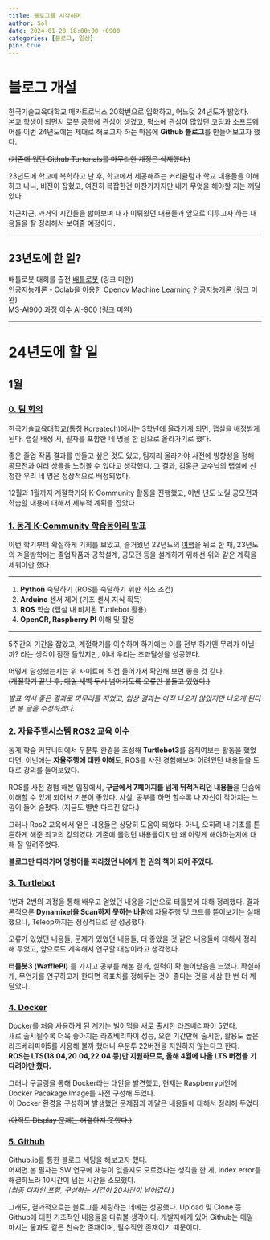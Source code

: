 ```yaml
---
title: 블로그를 시작하며
author: Sol
date: 2024-01-28 18:00:00 +0900
categories: [블로그, 일상]
pin: true
---
```


# 블로그 개설

한국기술교육대학교 메카트로닉스 20학번으로 입학하고, 어느덧 24년도가 밝았다.  
본교 학생이 되면서 로봇 공학에 관심이 생겼고, 평소에 관심이 많았던 코딩과 소프트웨어를 이번 24년도에는 제대로 해보고자 하는 마음에 **Github 블로그**를 만들어보고자 했다.

~~(기존에 있던 Github Turtorials를 마무리한 계정은 삭제했다.)~~

23년도에 학교에 복학하고 난 후, 학교에서 제공해주는 커리큘럼과 학교 내용들을 이해하고 나니, 비전이 잡혔고, 여전히 복잡한건 마찬가지지만 내가 무엇을 해야할 지는 깨달았다.

차근차근, 과거의 시간들을 밟아보며 내가 이뤄왔던 내용들과 앞으로 이루고자 하는 내용들을 잘 정리해서 보여줄 예정이다.

___  
## 23년도에 한 일?

배틀로봇 대회를 출전 [배틀로봇](https://) (링크 미완)  
인공지능개론 - Colab을 이용한 Opencv Machine Learning [인공지능개론](https://) (링크 미완)  
MS-AI900 과정 이수 [AI-900](https://) (링크 미완)
___  
# 24년도에 할 일
## 1월

### [0. 팀 회의](htps://)

한국기술교육대학교(통칭 Koreatech)에서는 3학년에 올라가게 되면, 랩실을 배정받게 된다. 랩실 배정 시, 필자를 포함한 네 명을 한 팀으로 올라가기로 했다.

좋은 졸업 작품 결과를 만들고 싶은 것도 있고, 팀끼리 올라가야 사전에 방향성을 정해 공모전과 여러 상들을 노려볼 수 있다고 생각했다.
그 결과, 김홍근 교수님의 랩실에 신청한 우리 네 명은 정상적으로 배정되었다.

12월과 1월까지 계절학기와 K-Community 활동을 진행했고,
이번 년도 노릴 공모전과 학습할 내용에 대해서 세부적 계획을 잡았다.

### [1. 동계 K-Community 학습동아리 발표](https://)

이번 학기부터 확실하게 기회를 보았고, 즐거웠던 22년도의 [여행](https://)을 뒤로 한 채, 23년도의 겨울방학에는 졸업작품과 공학설계, 공모전 등을 설계하기 위해선 위와 같은 계획을 세워야만 했다.

___
1.  **Python** 숙달하기 (ROS를 숙달하기 위한 최소 조건)
2.  **Arduino** 센서 제어 (기초 센서 지식 흭득)
3.  **ROS** 학습 (랩실 내 비치된 Turtlebot 활용)
4.  **OpenCR, Raspberry PI** 이해 및 활용
___

5주간의 기간을 잡았고, 계절학기를 이수하며 하기에는 이를 전부 하기엔 무리가 아닐까? 라는 생각이 잠깐 들었지만, 이내 우리는 초과달성을 성공했다.

어떻게 달성했는지는 위 사이트에 직접 들어가서 확인해 보면 좋을 것 같다.  
~~(계절학기 끝난 후, 매일 새벽 두시 넘어가도록 오류만 붙들고 있었다.)~~

*발표 역시 좋은 결과로 마무리를 지었고, 입상 결과는 아직 나오지 않았지만 나오게 된다면 본 글을 수정하겠다.*

### [2. 자율주행시스템 ROS2 교육 이수](https://)

동계 학습 커뮤니티에서 우분투 환경을 조성해 **Turtlebot3**를 움직여보는 활동을 했었다면, 이번에는 **자율주행에 대한 이해**도, ROS를 사전 경험해보며 어려웠던 내용들을 토대로 강의를 들어보았다.

ROS를 사전 경험 해본 입장에서, **구글에서 7페이지를 넘게 뒤적거리던 내용들**을 단숨에 이해할 수 있게 되어서 기분이 좋았다.
사실, 공부를 하면 할수록 나 자신이 작아지는 느낌이 들어 슬펐다. (지금도 별반 다르진 않다.)

그러나 Ros2 교육에서 얻은 내용들은 상당히 도움이 되었다. 아니, 오히려 내 기초를 튼튼하게 해준 최고의 강의였다. 기존에 몰랐던 내용들이지만 왜 이렇게 해야하는지에 대해 잘 알려주었다.  

**블로그만 따라가며 명령어를 따라쳤던 나에게 한 권의 책이 되어 주었다.**

### [3. Turtlebot](https://)

1번과 2번의 과정을 통해 배우고 얻었던 내용을 기반으로 터틀봇에 대해 정리했다. 결과론적으론 **Dynamixel을 Scan하지 못하는 바람**에 자율주행 및 코드를 뜯어보기는 실패했으나, Teleop까지는 정상적으로 잘 성공했다.


오류가 있었던 내용들, 문제가 있었던 내용들, 더 좋았을 것 같은 내용들에 대해서 정리해 두었고, 앞으로도 계속해서 연구할 대상이라고 생각했다.

**터틀봇3 (WafflePI)** 를 가지고 공부를 해본 결과, 실력이 확 늘어났음을 느꼈다. 확실하게, 무언가를 연구하고자 한다면 목표치를 정해두는 것이 좋다는 것을 세삼 한 번 더 깨달았다.

### [4. Docker](https://)

Docker를 처음 사용하게 된 계기는 빌어먹을 새로 출시한 라즈베리파이 5였다.  
새로 출시될수록 더욱 좋아지는 라즈베리파이 성능, 오랜 기간만에 출시한, 활용도 높은 라즈베리파이5를 사용해 볼까 했더니 우분투 22버전을 지원하지 않는다고 한다.  
**ROS는 LTS(18.04,20.04,22.04 등)만 지원하므로, 올해 4월에 나올 LTS 버전을 기다려야만 했다.**

그러나 구글링을 통해 Docker라는 대안을 발견했고, 현재는 Raspberrypi안에 Docker Pacakage Image를 사전 구성해 두었다.  
이 Docker 환경을 구성하며 발생했던 문제점과 깨달은 내용들에 대해서 정리해 두었다.  

~~(아직도 Display 문제는 해결하지 못했다.)~~

### [5. Github](https://)

Github.io를 통한 블로그 세팅을 해보고자 했다.  
어쩌면 본 필자는 SW 연구에 재능이 없을지도 모르겠다는 생각을 한 게, Index error를 해결하느라 10시간이 넘는 시간을 소모했다.  
*(최종 디자인 포함, 구성하는 시간이 20시간이 넘어갔다.)*

그래도, 결과적으로는 블로그를 세팅하는 데에는 성공했다. Upload 및 Clone 등 Github에 대한 기초적인 내용들을 다뤄볼 생각이다.
개발자에게 있어 Github는 매일 마시는 물과도 같은 친숙한 존재이며, 필수적인 존재이기 때문이다.
